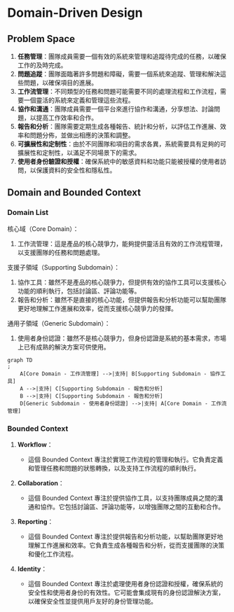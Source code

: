 # Domain-Driven Design

## Problem Space

1. **任務管理**：團隊成員需要一個有效的系統來管理和追蹤待完成的任務，以確保工作的及時完成。
2. **問題追蹤**：團隊面臨著許多問題和障礙，需要一個系統來追蹤、管理和解決這些問題，以確保項目的進展。
3. **工作流管理**：不同類型的任務和問題可能需要不同的處理流程和工作流程，需要一個靈活的系統來定義和管理這些流程。
4. **協作和溝通**：團隊成員需要一個平台來進行協作和溝通，分享想法、討論問題，以提高工作效率和合作。
5. **報告和分析**：團隊需要定期生成各種報告、統計和分析，以評估工作進展、效率和問題分佈，並做出相應的決策和調整。
6. **可擴展性和定制性**：由於不同團隊和項目的需求各異，系統需要具有足夠的可擴展性和定制性，以滿足不同場景下的需求。
7. **使用者身份驗證和授權**：確保系統中的敏感資料和功能只能被授權的使用者訪問，以保護資料的安全性和隱私性。

## Domain and Bounded Context

### Domain List

核心域（Core Domain）：

1. 工作流管理：這是產品的核心競爭力，能夠提供靈活且有效的工作流程管理，以支援團隊的任務和問題處理。

支援子領域（Supporting Subdomain）：

1. 協作工具：雖然不是產品的核心競爭力，但提供有效的協作工具可以支援核心功能的順利執行，包括討論區、評論功能等。
2. 報告和分析：雖然不是直接的核心功能，但提供報告和分析功能可以幫助團隊更好地理解工作進展和效率，從而支援核心競爭力的發揮。

通用子領域（Generic Subdomain）：

1. 使用者身份認證：雖然不是核心競爭力，但身份認證是系統的基本需求，市場上已有成熟的解決方案可供使用。

```mermaid
graph TD
;
    A[Core Domain - 工作流管理] -->|支持| B[Supporting Subdomain - 協作工具]
    A -->|支持| C[Supporting Subdomain - 報告和分析]
    B -->|支持| C[Supporting Subdomain - 報告和分析]
    D[Generic Subdomain - 使用者身份認證] -->|支持| A[Core Domain - 工作流管理]
```

### Bounded Context

1. **Workflow**：
    - 這個 Bounded Context 專注於實現工作流程的管理和執行。它負責定義和管理任務和問題的狀態轉換，以及支持工作流程的順利執行。

2. **Collaboration**：
    - 這個 Bounded Context 專注於提供協作工具，以支持團隊成員之間的溝通和協作。它包括討論區、評論功能等，以增強團隊之間的互動和合作。

3. **Reporting**：
    - 這個 Bounded Context 專注於提供報告和分析功能，以幫助團隊更好地理解工作進展和效率。它負責生成各種報告和分析，從而支援團隊的決策和優化工作流程。

4. **Identity**：
    - 這個 Bounded Context 專注於處理使用者身份認證和授權，確保系統的安全性和使用者身份的有效性。它可能會集成現有的身份認證解決方案，以確保安全性並提供用戶友好的身份管理功能。
